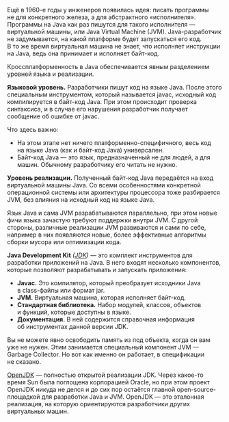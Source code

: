 Ещё в 1960-е годы у инженеров появилась идея: писать программы не для конкретного железа, а для абстрактного «исполнителя». Программы на Java как раз пишутся для такого исполнителя — виртуальной машины, или Java Virtual Machine (JVM). Java-разработчик не задумывается, на какой платформе будет запускаться его код. В то же время виртуальная машина не знает, что исполняет инструкции на Java, ведь она принимает и исполняет байт-код.

Кроссплатформенность в Java обеспечивается явным разделением уровней языка и реализации.

**Языковой уровень.** Разработчики пишут код на языке Java. После этого специальным инструментом, который называется javac, исходный код компилируется в байт-код Java. При этом происходит проверка синтаксиса, и в случае его нарушения разработчик получает сообщение об ошибке от javac.

Что здесь важно:

- На этом этапе нет ничего платформенно-специфичного, весь код на языке Java (как и байт-код Java) универсален.
- Байт-код Java — это язык, предназначенный не для людей, а для машин. Обычному разработчику его читать не нужно.

**Уровень реализации.** Полученный байт-код Java передаётся на вход виртуальной машины Java. Со всеми особенностями конкретной операционной системы или архитектуры процессора тоже разбирается JVM, без влияния на исходный код на языке Java.

Язык Java и сама JVM разрабатываются параллельно, при этом новые фичи языка зачастую требуют поддержки внутри JVM. С другой стороны, различные реализации JVM развиваются и сами по себе, например в них появляются новые, более эффективные алгоритмы сборки мусора или оптимизации кода.

**Java Development Kit** _(_[_JDK_](https://skillbox.ru/media/code/chto_takoe_java_obyasnyaem_dlya_novichkov/?utm_source=media&utm_medium=link&utm_campaign=all_all_media_links_links_articles_all_all_skillbox)_)_ — это комплект инструментов для разработки приложений на Java. В него входят несколько компонентов, которые позволяют разрабатывать и запускать приложения:

- **Javас.** Это компилятор, который преобразует исходники Java в class-файлы или формат jar.
- **JVM.** Виртуальная машина, которая исполняет байт-код.
- **Стандартная библиотека.** Набор модулей, классов, объектов и функций, которые доступны в языке.
- **Документация.** В ней содержится справочная информация об инструментах данной версии JDK.

Вы не можете явно освободить память из под объекта, когда он вам уже не нужен. Этим занимается специальный компонент JVM — Garbage Collector. Но вот как именно он работает, в спецификации не сказано.

[OpenJDK](https://openjdk.java.net/) — полностью открытой реализации JDK. Через какое-то время Sun была поглощена корпорацией Oracle, но при этом проект OpenJDK никуда не делся и до сих пор остаётся главной open-source-площадкой для разработки Java и JVM. OpenJDK — это эталонная реализация, на которую ориентируются разработчики других виртуальных машин.